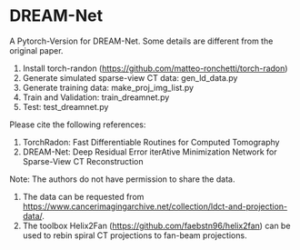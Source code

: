 # DREAM-Net
A Pytorch-Version for DREAM-Net. Some details are different from the original paper.

1. Install torch-randon (https://github.com/matteo-ronchetti/torch-radon)
2. Generate simulated sparse-view CT data: gen_ld_data.py
3. Generate training data: make_proj_img_list.py
4. Train and Validation: train_dreamnet.py
5. Test: test_dreamnet.py

Please cite the following references:
1. TorchRadon: Fast Differentiable Routines for Computed Tomography
2. DREAM-Net: Deep Residual Error iterAtive Minimization Network for Sparse-View CT Reconstruction

Note: The authors do not have permission to share the data.
1. The data can be requested from https://www.cancerimagingarchive.net/collection/ldct-and-projection-data/.
2. The toolbox Helix2Fan (https://github.com/faebstn96/helix2fan) can be used to rebin spiral CT projections to fan-beam projections.
